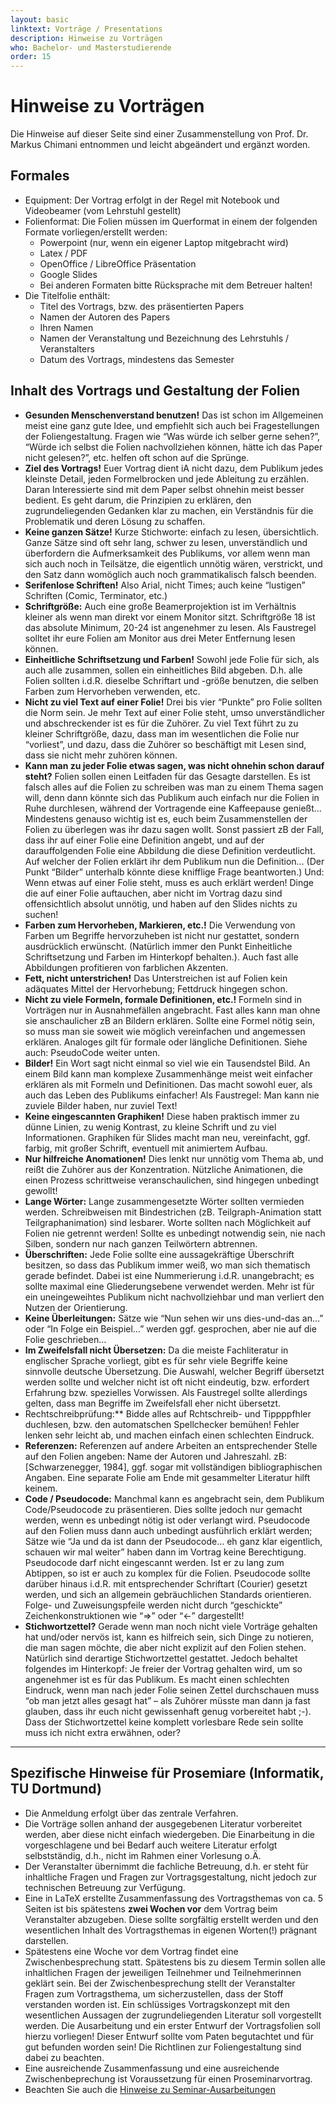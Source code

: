 ```yaml
---
layout: basic
linktext: Vorträge / Presentations
description: Hinweise zu Vorträgen
who: Bachelor- und Masterstudierende
order: 15
---
```


# Hinweise zu Vorträgen

Die Hinweise auf dieser Seite sind einer Zusammenstellung von Prof. Dr. Markus Chimani entnommen und leicht abgeändert und ergänzt worden.

## Formales

* Equipment: Der Vortrag erfolgt in der Regel mit Notebook und Videobeamer (vom Lehrstuhl gestellt)
* Folienformat: Die Folien müssen im Querformat in einem der folgenden Formate vorliegen/erstellt werden:
    * Powerpoint (nur, wenn ein eigener Laptop mitgebracht wird)
    * Latex / PDF
    * OpenOffice / LibreOffice Präsentation
    * Google Slides
    * Bei anderen Formaten bitte Rücksprache mit dem Betreuer halten!
* Die Titelfolie enthält:
    * Titel des Vortrags, bzw. des präsentierten Papers
    * Namen der Autoren des Papers
    * Ihren Namen
    * Namen der Veranstaltung und Bezeichnung des Lehrstuhls / Veranstalters
    * Datum des Vortrags, mindestens das Semester
    
## Inhalt des Vortrags und Gestaltung der Folien

* **Gesunden Menschenverstand benutzen!** Das ist schon im Allgemeinen meist eine ganz gute Idee, und empfiehlt sich auch bei Fragestellungen der Foliengestaltung. Fragen wie &#8220;Was würde ich selber gerne sehen?&#8221;, &#8220;Würde ich selbst die Folien nachvollziehen können, hätte ich das Paper nicht gelesen?&#8221;, etc. helfen oft schon auf die Sprünge.
* **Ziel des Vortrags!** Euer Vortrag dient iA nicht dazu, dem Publikum jedes kleinste Detail, jeden Formelbrocken und jede Ableitung zu erzählen. Daran Interessierte sind mit dem Paper selbst ohnehin meist besser bedient. Es geht darum, die Prinzipien zu erklären, den zugrundeliegenden Gedanken klar zu machen, ein Verständnis für die Problematik und deren Lösung zu schaffen.
* **Keine ganzen Sätze!** Kurze Stichworte: einfach zu lesen, übersichtlich. Ganze Sätze sind oft sehr lang, schwer zu lesen, unverständlich und überfordern die Aufmerksamkeit des Publikums, vor allem wenn man sich auch noch in Teilsätze, die eigentlich unnötig wären, verstrickt, und den Satz dann womöglich auch noch grammatikalisch falsch beenden.
* **Serifenlose Schriften!** Also Arial, nicht Times; auch keine &#8220;lustigen&#8221; Schriften (Comic, Terminator, etc.)
* **Schriftgröße:** Auch eine große Beamerprojektion ist im Verhältnis kleiner als wenn man direkt vor einem Monitor sitzt. Schriftgröße 18 ist das absolute Minimum, 20-24 ist angenehmer zu lesen. Als Faustregel solltet ihr eure Folien am Monitor aus drei Meter Entfernung lesen können.
* **Einheitliche Schriftsetzung und Farben!** Sowohl jede Folie für sich, als auch alle zusammen, sollen ein einheitliches Bild abgeben. D.h. alle Folien sollten i.d.R. dieselbe Schriftart und -größe benutzen, die selben Farben zum Hervorheben verwenden, etc.
* **Nicht zu viel Text auf einer Folie!** Drei bis vier &#8220;Punkte&#8221; pro Folie sollten die Norm sein. Je mehr Text auf einer Folie steht, umso unverständlicher und abschreckender ist es für die Zuhörer. Zu viel Text führt zu zu kleiner Schriftgröße, dazu, dass man im wesentlichen die Folie nur &#8220;vorliest&#8221;, und dazu, dass die Zuhörer so beschäftigt mit Lesen sind, dass sie nicht mehr zuhören können.
* **Kann man zu jeder Folie etwas sagen, was nicht ohnehin schon darauf steht?** Folien sollen einen Leitfaden für das Gesagte darstellen. Es ist falsch alles auf die Folien zu schreiben was man zu einem Thema sagen will, denn dann könnte sich das Publikum auch einfach nur die Folien in Ruhe durchlesen, während der Vortragende eine Kaffeepause genießt… Mindestens genauso wichtig ist es, euch beim Zusammenstellen der Folien zu überlegen was ihr dazu sagen wollt. Sonst passiert zB der Fall, dass ihr auf einer Folie eine Definition angebt, und auf der darauffolgenden Folie eine Abbildung die diese Definition verdeutlicht. Auf welcher der Folien erklärt ihr dem Publikum nun die Definition… (Der Punkt &#8220;Bilder&#8221; unterhalb könnte diese knifflige Frage beantworten.) Und: Wenn etwas auf einer Folie steht, muss es auch erklärt werden! Dinge die auf einer Folie auftauchen, aber nicht im Vortrag dazu sind offensichtlich absolut unnötig, und haben auf den Slides nichts zu suchen!
* **Farben zum Hervorheben, Markieren, etc.!** Die Verwendung von Farben um Begriffe hervorzuheben ist nicht nur gestattet, sondern ausdrücklich erwünscht. (Natürlich immer den Punkt Einheitliche Schriftsetzung und Farben im Hinterkopf behalten.). Auch fast alle Abbildungen profitieren von farblichen Akzenten.
* **Fett, nicht unterstrichen!** Das Unterstreichen ist auf Folien kein adäquates Mittel der Hervorhebung; Fettdruck hingegen schon.
* **Nicht zu viele Formeln, formale Definitionen, etc.!** Formeln sind in Vorträgen nur in Ausnahmefällen angebracht. Fast alles kann man ohne sie anschaulicher zB an Bildern erklären. Sollte eine Formel nötig sein, so muss man sie soweit wie möglich vereinfachen und angemessen erklären. Analoges gilt für formale oder längliche Definitionen. Siehe auch: PseudoCode weiter unten.
* **Bilder!** Ein Wort sagt nicht einmal so viel wie ein Tausendstel Bild. An einem Bild kann man komplexe Zusammenhänge meist weit einfacher erklären als mit Formeln und Definitionen. Das macht sowohl euer, als auch das Leben des Publikums einfacher! Als Faustregel: Man kann nie zuviele Bilder haben, nur zuviel Text!
* **Keine eingescannten Graphiken!** Diese haben praktisch immer zu dünne Linien, zu wenig Kontrast, zu kleine Schrift und zu viel Informationen. Graphiken für Slides macht man neu, vereinfacht, ggf. farbig, mit großer Schrift, eventuell mit animiertem Aufbau.
* **Nur hilfreiche Anomationen!** Dies lenkt nur unnötig vom Thema ab, und reißt die Zuhörer aus der Konzentration. Nützliche Animationen, die einen Prozess schrittweise veranschaulichen, sind hingegen unbedingt gewollt!
* **Lange Wörter:** Lange zusammengesetzte Wörter sollten vermieden werden. Schreibweisen mit Bindestrichen (zB. Teilgraph-Animation statt Teilgraphanimation) sind lesbarer. Worte sollten nach Möglichkeit auf Folien nie getrennt werden! Sollte es unbedingt notwendig sein, nie nach Silben, sondern nur nach ganzen Teilwörtern abtrennen.
* **Überschriften:** Jede Folie sollte eine aussagekräftige Überschrift besitzen, so dass das Publikum immer weiß, wo man sich thematisch gerade befindet. Dabei ist eine Nummerierung i.d.R. unangebracht; es sollte maximal eine Gliederungsebene verwendet werden. Mehr ist für ein uneingeweihtes Publikum nicht nachvollziehbar und man verliert den Nutzen der Orientierung.
* **Keine Überleitungen:** Sätze wie &#8220;Nun sehen wir uns dies-und-das an…&#8221; oder &#8220;In Folge ein Beispiel…&#8221; werden ggf. gesprochen, aber nie auf die Folie geschrieben…
* **Im Zweifelsfall nicht Übersetzen:** Da die meiste Fachliteratur in englischer Sprache vorliegt, gibt es für sehr viele Begriffe keine sinnvolle deutsche Übersetzung. Die Auswahl, welcher Begriff übersetzt werden sollte und welcher nicht ist oft nicht eindeutig, bzw. erfordert Erfahrung bzw. spezielles Vorwissen. Als Faustregel sollte allerdings gelten, dass man Begriffe im Zweifelsfall eher nicht übersetzt.
* Rechtschreibprüfung:** Bidde alles auf Rchtschreib- und Tippppfhler duchlesen, bzw. den automatschen Spellchecker bemühen! Fehler lenken sehr leicht ab, und machen einfach einen schlechten Eindruck.
* **Referenzen:** Referenzen auf andere Arbeiten an entsprechender Stelle auf den Folien angeben: Name der Autoren und Jahreszahl. zB: [Schwarzenegger, 1984], ggf. sogar mit vollständigen bibliographischen Angaben. Eine separate Folie am Ende mit gesammelter Literatur hilft keinem.
* **Code / Pseudocode:** Manchmal kann es angebracht sein, dem Publikum Code/Pseudocode zu präsentieren. Dies sollte jedoch nur gemacht werden, wenn es unbedingt nötig ist oder verlangt wird. Pseudocode auf den Folien muss dann auch unbedingt ausführlich erklärt werden; Sätze wie &#8220;Ja und da ist dann der Pseudocode… eh ganz klar eigentlich, schauen wir mal weiter&#8221; haben dann im Vortrag keine Berechtigung. Pseudocode darf nicht eingescannt werden. Ist er zu lang zum Abtippen, so ist er auch zu komplex für die Folien. Pseudocode sollte darüber hinaus i.d.R. mit entsprechender Schriftart (Courier) gesetzt werden, und sich an allgemein gebräuchlichen Standards orientieren. Folge- und Zuweisungspfeile werden nicht durch &#8220;geschickte&#8221; Zeichenkonstruktionen wie &#8220;=>&#8221; oder &#8220;<-&#8221; dargestellt!
* **Stichwortzettel?** Gerade wenn man noch nicht viele Vorträge gehalten hat und/oder nervös ist, kann es hilfreich sein, sich Dinge zu notieren, die man sagen möchte, die aber nicht explizit auf den Folien stehen. Natürlich sind derartige Stichwortzettel gestattet. Jedoch behaltet folgendes im Hinterkopf: Je freier der Vortrag gehalten wird, um so angenehmer ist es für das Publikum. Es macht einen schlechten Eindruck, wenn man nach jeder Folie seinen Zettel durchschauen muss &#8220;ob man jetzt alles gesagt hat&#8221; &#8211; als Zuhörer müsste man dann ja fast glauben, dass ihr euch nicht gewissenhaft genug vorbereitet habt ;-). Dass der Stichwortzettel keine komplett vorlesbare Rede sein sollte muss ich nicht extra erwähnen, oder?

---

## Spezifische Hinweise für Prosemiare (Informatik, TU Dortmund)

* Die Anmeldung erfolgt über das zentrale Verfahren.
* Die Vorträge sollen anhand der ausgegebenen Literatur vorbereitet werden, aber diese nicht einfach wiedergeben. Die Einarbeitung in die vorgeschlagene und bei Bedarf auch weitere Literatur erfolgt selbstständig, d.h., nicht im Rahmen einer Vorlesung o.Ä.
* Der Veranstalter übernimmt die fachliche Betreuung, d.h. er steht für inhaltliche Fragen und Fragen zur Vortragsgestaltung, nicht jedoch zur technischen Betreuung zur Verfügung.
* Eine in LaTeX erstellte Zusammenfassung des Vortragsthemas von ca. 5 Seiten ist bis spätestens <b>zwei Wochen vor</b> dem Vortrag beim Veranstalter abzugeben. Diese sollte sorgfältig erstellt werden und den wesentlichen Inhalt des Vortragsthemas in eigenen Worten(!) prägnant darstellen.
* Spätestens eine Woche vor dem Vortrag findet eine Zwischenbesprechung statt. Spätestens bis zu diesem Termin sollen alle inhaltlichen Fragen der jeweiligen Teilnehmer und Teilnehmerinnen geklärt sein. Bei der Zwischenbesprechung stellt der Veranstalter Fragen zum Vortragsthema, um sicherzustellen, dass der Stoff verstanden worden ist. Ein schlüssiges Vortragskonzept mit den wesentlichen Aussagen der zugrundeliegenden Literatur soll vorgestellt werden. Die Ausarbeitung und ein erster Entwurf der Vortragsfolien soll hierzu vorliegen! Dieser Entwurf sollte vom Paten begutachtet und für gut befunden worden sein! Die Richtlinen zur Foliengestaltung sind dabei zu beachten.
* Eine ausreichende Zusammenfassung und eine ausreichende Zwischenbeprechung ist Voraussetzung für einen Proseminarvortrag.
* Beachten Sie auch die [Hinweise zu Seminar-Ausarbeitungen](/infos/ausarbeitungen/)

